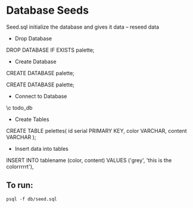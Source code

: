 # Database Seeds


Seed.sql initialize the database and gives it data – reseed data 


- Drop Database 

DROP DATABASE IF EXISTS palette;
- Create Database 

CREATE DATABASE palette;


CREATE DATABASE palette;
 
- Connect to Database 

\c todo_db 

- Create Tables 


CREATE TABLE pelettes(
  id serial PRIMARY KEY,
  color VARCHAR,
  content VARCHAR
);


- Insert data into tables 


INSERT INTO tablename (color, content) VALUES
('grey', 'this is the colorrrrrt'),


## To run:
```
psql -f db/seed.sql 
```



